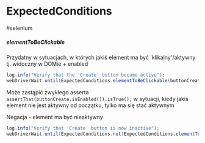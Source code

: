 # ExpectedConditions
#selenium 

##### elementToBeClickable

Przydatny w sytuacjach, w których jakiś element ma być 'klikalny'/aktywny tj. widoczny w DOMie + enabled
```java
log.info("Verify that the 'Create' button became active");
webDriverWait.until(ExpectedConditions.elementToBeClickable(buttonCreate));
```

Może zastąpić zwykłego asserta 
`assertThat(buttonCreate.isEnabled()).isTrue();`
w sytuacji, kiedy jakiś element nie jest aktywny od początku, tylko ma się stać aktywnym

Negacja - element ma być nieaktywny
```java
log.info("Verify that 'Create' button is now inactive");  
webDriverWait.until(ExpectedConditions.not(ExpectedConditions.elementToBeClickable(buttonCreate)));
```